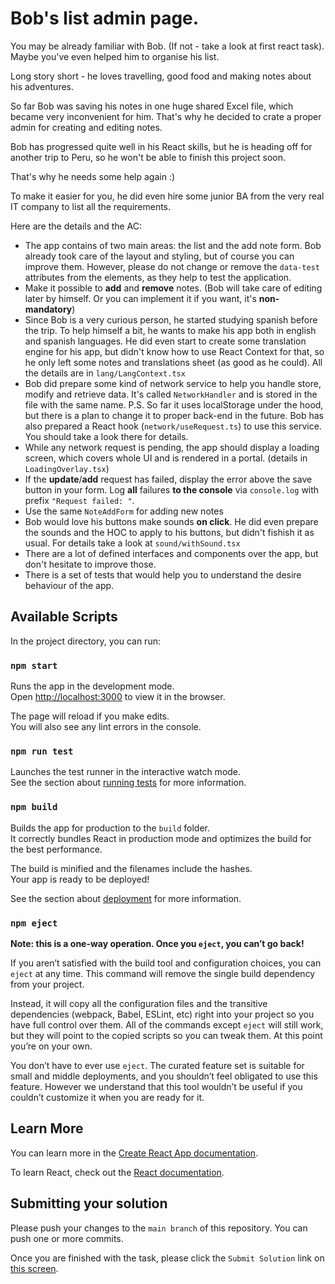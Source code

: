 # Bob's list admin page.

You may be already familiar with Bob. (If not - take a look at first react task). Maybe you've even helped him to organise his list. 

Long story short - he loves travelling, good food and making notes about his adventures.

So far Bob was saving his notes in one huge shared Excel file, which became very inconvenient for him.
That's why he decided to crate a proper admin for creating and editing notes.

Bob has progressed quite well in his React skills,
but he is heading off for another trip to Peru, so he won't be able to finish this project soon.

That's why he needs some help again :)

To make it easier for you, he did even hire some junior BA from the very real IT company to list all the requirements.

Here are the details and the AC:
 - The app contains of two main areas: the list and the add note form. Bob already took care of the layout and styling, but of course you can improve them. However, please do not change or remove the `data-test` attributes from the elements, as they help to test the application.
 - Make it possible to **add** and **remove** notes. (Bob will take care of editing later by himself. Or you can implement it if you want, it's **non-mandatory**)
 - Since Bob is a very curious person, he started studying spanish before the trip. To help himself a bit, he wants to make his app both in english and spanish languages.
    He did even start to create some translation engine for his app, but didn't know how to use React Context for that, so he only left some notes and translations sheet (as good as he could). All the details are in `lang/LangContext.tsx`
 - Bob did prepare some kind of network service to help you handle store, modify and retrieve data. It's called `NetworkHandler` and is stored in the file with the same name. P.S. So far it uses localStorage under the hood, but there is a plan to change it to proper back-end in the future.
    Bob has also prepared a React hook (`network/useRequest.ts`) to use this service. You should take a look there for details.
 - While any network request is pending, the app should display a loading screen, which covers whole UI and is rendered in a portal. (details in `LoadingOverlay.tsx`)
 - If the **update**/**add** request has failed, display the error above the save button in your form. Log **all** failures **to the console** via `console.log` with prefix `"Request failed: "`.
 - Use the same `NoteAddForm` for adding new notes
 - Bob would love his buttons make sounds **on click**. He did even prepare the sounds and the HOC to apply to his buttons, but didn't fishish it as usual. For details take a look at `sound/withSound.tsx`
 - There are a lot of defined interfaces and components over the app, but don't hesitate to improve those.
 - There is a set of tests that would help you to understand the desire behaviour of the app.

## Available Scripts

In the project directory, you can run:

### `npm start`

Runs the app in the development mode.\
Open [http://localhost:3000](http://localhost:3000) to view it in the browser.

The page will reload if you make edits.\
You will also see any lint errors in the console.

### `npm run test`

Launches the test runner in the interactive watch mode.\
See the section about [running tests](https://facebook.github.io/create-react-app/docs/running-tests) for more information.

### `npm build`

Builds the app for production to the `build` folder.\
It correctly bundles React in production mode and optimizes the build for the best performance.

The build is minified and the filenames include the hashes.\
Your app is ready to be deployed!

See the section about [deployment](https://facebook.github.io/create-react-app/docs/deployment) for more information.

### `npm eject`

**Note: this is a one-way operation. Once you `eject`, you can’t go back!**

If you aren’t satisfied with the build tool and configuration choices, you can `eject` at any time. This command will remove the single build dependency from your project.

Instead, it will copy all the configuration files and the transitive dependencies (webpack, Babel, ESLint, etc) right into your project so you have full control over them. All of the commands except `eject` will still work, but they will point to the copied scripts so you can tweak them. At this point you’re on your own.

You don’t have to ever use `eject`. The curated feature set is suitable for small and middle deployments, and you shouldn’t feel obligated to use this feature. However we understand that this tool wouldn’t be useful if you couldn’t customize it when you are ready for it.

## Learn More

You can learn more in the [Create React App documentation](https://facebook.github.io/create-react-app/docs/getting-started).

To learn React, check out the [React documentation](https://reactjs.org/).
## Submitting your solution

Please push your changes to the `main branch` of this repository. You can push one or more commits. <br>

Once you are finished with the task, please click the `Submit Solution` link on <a href="https://app.codescreen.com/candidate/acff5814-6d1f-4259-91eb-6538e19112dd" target="_blank">this screen</a>.